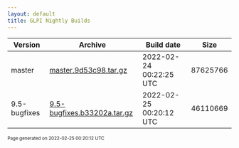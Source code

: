 ```yaml
---
layout: default
title: GLPI Nightly Builds
---
```


Version|Archive|Build date|Size
---|---|---|---
master|[master.9d53c98.tar.gz](master.9d53c98.tar.gz)|2022-02-24 00:22:25 UTC|87625766
9.5-bugfixes|[9.5-bugfixes.b33202a.tar.gz](9.5-bugfixes.b33202a.tar.gz)|2022-02-25 00:20:12 UTC|46110669

<font size="1">Page generated on 2022-02-25 00:20:12 UTC</font>
